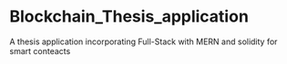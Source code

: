 # Blockchain_Thesis_application
A thesis application incorporating Full-Stack with MERN and solidity for smart conteacts
